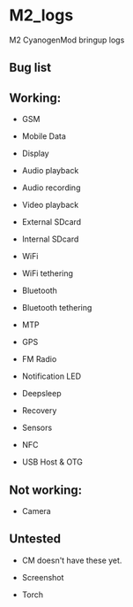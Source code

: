 M2_logs
=======

M2 CyanogenMod bringup logs


Bug list
----------


Working:
--------

- GSM

- Mobile Data

- Display

- Audio playback

- Audio recording

- Video playback

- External SDcard

- Internal SDcard

- WiFi

- WiFi tethering

- Bluetooth

- Bluetooth tethering

- MTP

- GPS

- FM Radio

- Notification LED

- Deepsleep

- Recovery

- Sensors

- NFC

- USB Host & OTG


Not working:
-----------

- Camera


Untested
----------

- CM doesn't have these yet.

 - Screenshot

 - Torch
